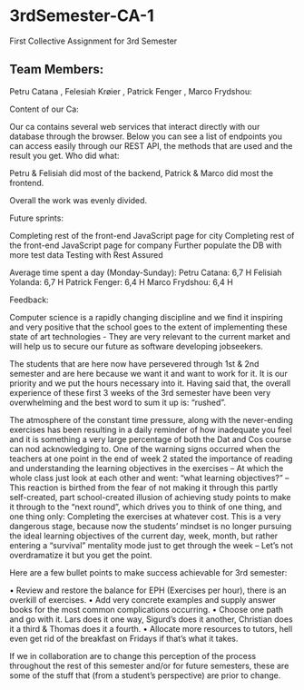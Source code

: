 # 3rdSemester-CA-1
First Collective Assignment for 3rd Semester
## Team Members:
Petru Catana ,
Felesiah Krøier ,
Patrick Fenger ,
Marco Frydshou:

Content of our Ca:

Our ca contains several web services that interact directly with our database through the browser. Below you can see a list of endpoints you can access easily through our REST API, the methods that are used and the result you get.
Who did what:

Petru & Felisiah did most of the backend,
Patrick & Marco did most the frontend.

Overall the work was evenly divided.

Future sprints:

Completing rest of the front-end JavaScript page for city
Completing rest of the front-end JavaScript page for company
Further populate the DB with more test data
Testing with Rest Assured

Average time spent a day (Monday-Sunday):
Petru Catana: 6,7 H
Felisiah Yolanda: 6,7 H
Patrick Fenger: 6,4 H
Marco Frydshou: 6,4 H

Feedback:

Computer science is a rapidly changing discipline and we find it inspiring and very positive that the school
goes to the extent of implementing these state of art technologies - They are very relevant to the current market and will help us to 
secure our future as software developing jobseekers.

The students that are here now have persevered through 1st & 2nd semester and are here because we want it and want to work for it. It is our priority and we put the hours necessary into it.
Having said that, the overall experience of these first 3 weeks of the 3rd semester have been very overwhelming and the best word to sum it up is: “rushed”.

The atmosphere of the constant time pressure, along with the never-ending exercises has been resulting in a daily reminder of how inadequate you feel and it is something a very large percentage of both the Dat and Cos course can nod acknowledging to.
One of the warning signs occurred when the teachers at one point in the end of week 2 stated the importance of reading and understanding the learning objectives in the exercises – At which the whole class just look at each other and went: “what learning objectives?” – This reaction is birthed from the fear of not making it through this partly self-created, part school-created illusion of achieving study points to make it through to the “next round”, which drives you to think of one thing, and one thing only: Completing the exercises at whatever cost.
This is a very dangerous stage, because now the students’ mindset is no longer pursuing the ideal learning objectives of the current day, week, month, but rather entering a “survival” mentality mode just to get through the week – Let’s not overdramatize it but you get the point.

Here are a few bullet points to make success achievable for 3rd semester:

•	Review and restore the balance for EPH (Exercises per hour), there is an overkill of exercises.
•	Add very concrete examples and supply answer books for the most common complications occurring.
•	Choose one path and go with it. Lars does it one way, Sigurd’s does it another, Christian does it a third & Thomas does it a fourth.
•	Allocate more resources to tutors, hell even get rid of the breakfast on Fridays if that’s what it takes.

If we in collaboration are to change this perception of the process throughout the rest of this semester and/or for future semesters, these are some of the stuff that (from a student’s perspective) are prior to change.

 
